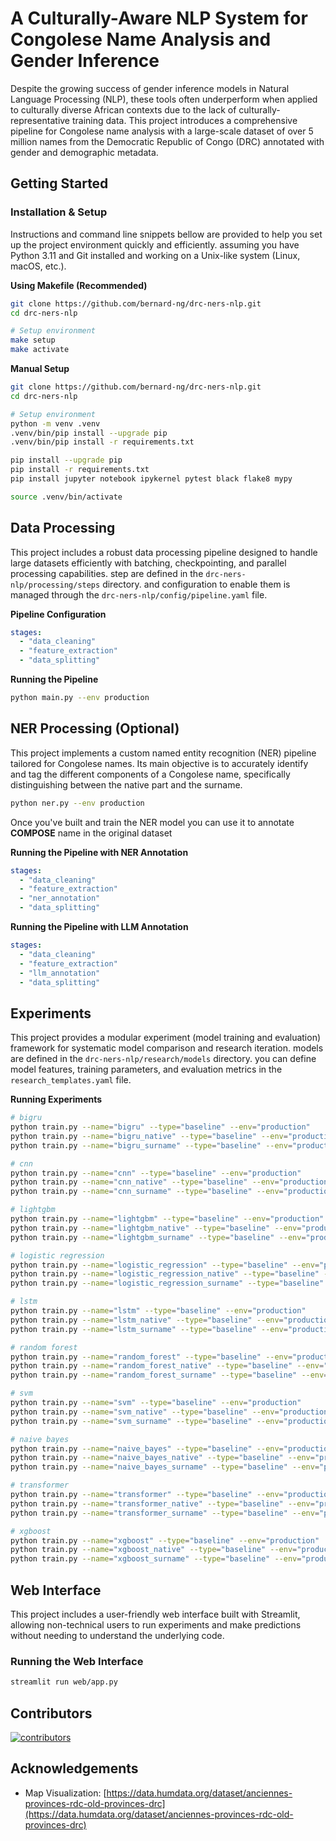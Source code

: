 # A Culturally-Aware NLP System for Congolese Name Analysis and Gender Inference

Despite the growing success of gender inference models in Natural Language Processing (NLP), these tools often
underperform when applied to culturally diverse African contexts due to the lack of culturally-representative training
data.
This project introduces a comprehensive pipeline for Congolese name analysis with a large-scale dataset of over 5
million names from the Democratic Republic of Congo (DRC) annotated with gender and demographic metadata.

## Getting Started

### Installation & Setup

Instructions and command line snippets bellow are provided to help you set up the project environment quickly and
efficiently.
assuming you have Python 3.11 and Git installed and working on a Unix-like system (Linux, macOS, etc.).

**Using Makefile (Recommended)**

```bash
git clone https://github.com/bernard-ng/drc-ners-nlp.git
cd drc-ners-nlp

# Setup environment
make setup
make activate
```

**Manual Setup**

```bash
git clone https://github.com/bernard-ng/drc-ners-nlp.git
cd drc-ners-nlp

# Setup environment
python -m venv .venv
.venv/bin/pip install --upgrade pip
.venv/bin/pip install -r requirements.txt

pip install --upgrade pip
pip install -r requirements.txt
pip install jupyter notebook ipykernel pytest black flake8 mypy

source .venv/bin/activate
```

## Data Processing

This project includes a robust data processing pipeline designed to handle large datasets efficiently with batching,
checkpointing, and parallel processing capabilities.
step are defined in the `drc-ners-nlp/processing/steps` directory. and configuration to enable them is managed through
the `drc-ners-nlp/config/pipeline.yaml` file.

**Pipeline Configuration**

```yaml
stages:
  - "data_cleaning"
  - "feature_extraction"
  - "data_splitting"
```

**Running the Pipeline**

```bash
python main.py --env production
```

## NER Processing (Optional)

This project implements a custom named entity recognition (NER) pipeline tailored for Congolese names. 
Its main objective is to accurately identify and tag the different components of a Congolese name, 
specifically distinguishing between the native part and the surname.

```bash
python ner.py --env production
```

Once you've built and train the NER model you can use it to annotate **COMPOSE** name in the original dataset 

**Running the Pipeline with NER Annotation**
```yaml
stages:
  - "data_cleaning"
  - "feature_extraction"
  - "ner_annotation"
  - "data_splitting"
```

**Running the Pipeline with LLM Annotation**
```yaml
stages:
  - "data_cleaning"
  - "feature_extraction"
  - "llm_annotation"
  - "data_splitting"
```

## Experiments

This project provides a modular experiment (model training and evaluation) framework for systematic model comparison and
research iteration. models are defined in the `drc-ners-nlp/research/models` directory.
you can define model features, training parameters, and evaluation metrics in the `research_templates.yaml` file.

**Running Experiments**

```bash
# bigru
python train.py --name="bigru" --type="baseline" --env="production"
python train.py --name="bigru_native" --type="baseline" --env="production"
python train.py --name="bigru_surname" --type="baseline" --env="production"

# cnn
python train.py --name="cnn" --type="baseline" --env="production"
python train.py --name="cnn_native" --type="baseline" --env="production"
python train.py --name="cnn_surname" --type="baseline" --env="production"

# lightgbm
python train.py --name="lightgbm" --type="baseline" --env="production"
python train.py --name="lightgbm_native" --type="baseline" --env="production"
python train.py --name="lightgbm_surname" --type="baseline" --env="production"

# logistic regression
python train.py --name="logistic_regression" --type="baseline" --env="production"
python train.py --name="logistic_regression_native" --type="baseline" --env="production"
python train.py --name="logistic_regression_surname" --type="baseline" --env="production"

# lstm
python train.py --name="lstm" --type="baseline" --env="production"
python train.py --name="lstm_native" --type="baseline" --env="production"
python train.py --name="lstm_surname" --type="baseline" --env="production"

# random forest
python train.py --name="random_forest" --type="baseline" --env="production"
python train.py --name="random_forest_native" --type="baseline" --env="production"
python train.py --name="random_forest_surname" --type="baseline" --env="production"

# svm
python train.py --name="svm" --type="baseline" --env="production"
python train.py --name="svm_native" --type="baseline" --env="production"
python train.py --name="svm_surname" --type="baseline" --env="production"

# naive bayes
python train.py --name="naive_bayes" --type="baseline" --env="production"
python train.py --name="naive_bayes_native" --type="baseline" --env="production"
python train.py --name="naive_bayes_surname" --type="baseline" --env="production"

# transformer
python train.py --name="transformer" --type="baseline" --env="production"
python train.py --name="transformer_native" --type="baseline" --env="production"
python train.py --name="transformer_surname" --type="baseline" --env="production"

# xgboost
python train.py --name="xgboost" --type="baseline" --env="production"
python train.py --name="xgboost_native" --type="baseline" --env="production"
python train.py --name="xgboost_surname" --type="baseline" --env="production"
```

## Web Interface

This project includes a user-friendly web interface built with Streamlit, allowing non-technical users to run
experiments and make predictions without needing to understand the underlying code.

### Running the Web Interface

```bash
streamlit run web/app.py
```

## Contributors

<a href="https://github.com/bernard-ng/drc-ners-nlp/graphs/contributors" title="show all contributors">
  <img src="https://contrib.rocks/image?repo=bernard-ng/drc-ners-nlp" alt="contributors"/>
</a>

## Acknowledgements
- Map Visualization: [https://data.humdata.org/dataset/anciennes-provinces-rdc-old-provinces-drc](https://data.humdata.org/dataset/anciennes-provinces-rdc-old-provinces-drc)

